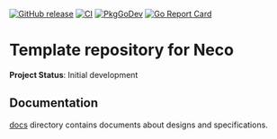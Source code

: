 [![GitHub release](https://img.shields.io/github/release/cybozu-go/neco-template.svg?maxAge=60)][releases]
[![CI](https://github.com/cybozu-go/neco-template/actions/workflows/ci.yaml/badge.svg)](https://github.com/cybozu-go/neco-template/actions/workflows/ci.yaml)
[![PkgGoDev](https://pkg.go.dev/badge/github.com/cybozu-go/neco-template?tab=overview)](https://pkg.go.dev/github.com/cybozu-go/neco-template?tab=overview)
[![Go Report Card](https://goreportcard.com/badge/github.com/cybozu-go/neco-template)](https://goreportcard.com/report/github.com/cybozu-go/neco-template)

Template repository for Neco
============================

**Project Status**: Initial development

## Documentation

[docs](docs/) directory contains documents about designs and specifications.

[releases]: https://github.com/cybozu-go/neco-template/releases
